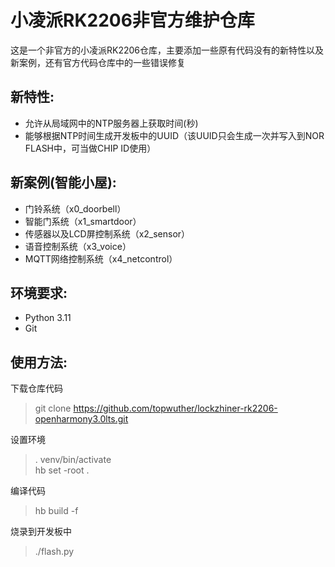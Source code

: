 # 小凌派RK2206非官方维护仓库
这是一个非官方的小凌派RK2206仓库，主要添加一些原有代码没有的新特性以及新案例，还有官方代码仓库中的一些错误修复
## 新特性:
 - 允许从局域网中的NTP服务器上获取时间(秒)
 - 能够根据NTP时间生成开发板中的UUID（该UUID只会生成一次并写入到NOR FLASH中，可当做CHIP ID使用）
## 新案例(智能小屋):
 - 门铃系统（x0_doorbell）
 - 智能门系统（x1_smartdoor）
 - 传感器以及LCD屏控制系统（x2_sensor）
 - 语音控制系统（x3_voice）
 - MQTT网络控制系统（x4_netcontrol）
## 环境要求:
 - Python 3.11
 - Git
## 使用方法:
下载仓库代码
> git clone https://github.com/topwuther/lockzhiner-rk2206-openharmony3.0lts.git

设置环境
> . venv/bin/activate\
hb set -root .

编译代码
>hb build -f

烧录到开发板中
>./flash.py